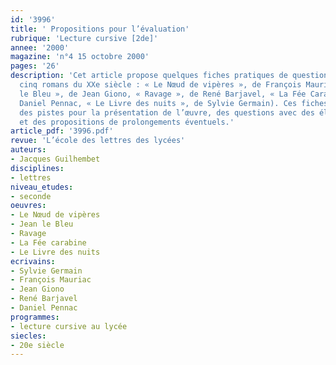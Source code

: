 ```yaml
---
id: '3996'
title: ' Propositions pour l’évaluation'
rubrique: 'Lecture cursive [2de]'
annee: '2000'
magazine: 'n°4 15 octobre 2000'
pages: '26'
description: 'Cet article propose quelques fiches pratiques de questionnaires sur
  cinq romans du XXe siècle : « Le Nœud de vipères », de François Mauriac, « Jean
  le Bleu », de Jean Giono, « Ravage », de René Barjavel, « La Fée Carabine », de
  Daniel Pennac, « Le Livre des nuits », de Sylvie Germain). Ces fiches comprennent
  des pistes pour la présentation de l’œuvre, des questions avec des éléments de réponse
  et des propositions de prolongements éventuels.'
article_pdf: '3996.pdf'
revue: 'L’école des lettres des lycées'
auteurs:
- Jacques Guilhembet
disciplines:
- lettres
niveau_etudes:
- seconde
oeuvres:
- Le Nœud de vipères
- Jean le Bleu
- Ravage
- La Fée carabine
- Le Livre des nuits
ecrivains:
- Sylvie Germain
- François Mauriac
- Jean Giono
- René Barjavel
- Daniel Pennac
programmes:
- lecture cursive au lycée
siecles:
- 20e siècle
---
```

